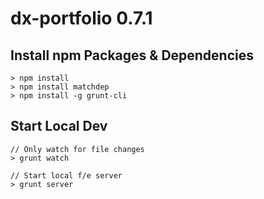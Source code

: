 # dx-portfolio 0.7.1
## Install npm Packages & Dependencies
```
> npm install
> npm install matchdep
> npm install -g grunt-cli
```

## Start Local Dev
```
// Only watch for file changes
> grunt watch

// Start local f/e server
> grunt server
```
